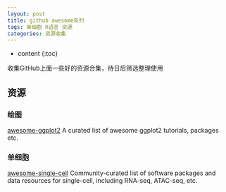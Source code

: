 ```yaml
---
layout: post
title: github awesome系列
tags: 单细胞 R语言 资源
categories: 资源收集
---
```


* content
{:toc}


收集GitHub上面一些好的资源合集，待日后筛选整理使用

## 资源

<!--break-->

### 绘图
[awesome-ggplot2](https://github.com/erikgahner/awesome-ggplot2) A curated list of awesome ggplot2 tutorials, packages etc.

### 单细胞
[awesome-single-cell](https://github.com/seandavi/awesome-single-cell) Community-curated list of software packages and data resources for single-cell, including RNA-seq, ATAC-seq, etc.
